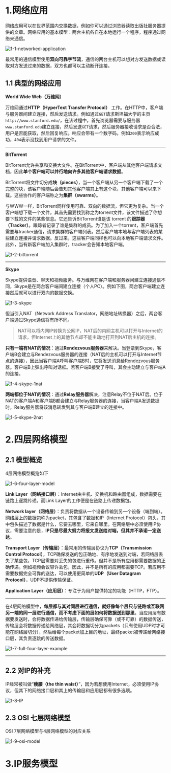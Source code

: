

# 1.网络应用

网络应用可以在世界范围内交换数据，例如你可以通过浏览器读取出版社服务器提供的文章。网络应用的基本模型：两台主机各自在本地运行一个程序，程序通过网络来通信。

![1-1-networked-application](./Images/1-1-networked-application.png)

最常用的通信模型使用**双向可靠字节流**，通信的两台主机可以想对方发送数据或读取对方发送过来的数据，双方也都可以主动断开连接。

## 1.1 典型的网络应用

**World Wide Web（万维网）**

万维网通过**HTTP（HyperText Transfer Protocol）** 工作。在HTTP中，客户端与服务器间建立连接，然后发送请求。例如通过`GET`请求斯坦福大学的主页`http://www.stanford.edu/`，在该过程中，首先浏览器需要与服务器`www.stanford.edu`建立连接，然后发送`GET`请求，然后服务器接收请求是否合法，用户是否能获取，然后回复响应。响应会带有一个数字码，例如`200`表示响应成功，`404`表示没找到用户请求的文件。

------

**BitTorrent**

BitTorrent允许共享和交换大文件。在BitTorrent中，客户端从其他客户端请求文档，因此**单个客户端可以并行地向许多其他客户端请求数据**。

BitTorrent将文件切分成**块（pieces）**，当一个客户端从另一个客户端下载了一个完整的块，该客户端随后会告知其他客户端其上有这个块，其他客户端可以来下载。这些协作的客户端称之为**集群（swarms）**。

与WWW一样，BitTorrent同样使用可靠、双向的数据流，但它更为复杂。当一个客户端想下载一个文件，其首先需要找到称之为torrent文件，该文件描述了你想要下载的文件的某些信息。它还告诉BitTorrent谁是该 torrent 的**跟踪器（Tracker）**。跟踪者记录了谁是集群的成员。为了加入一个torrent，客户端首先需要与tracker通信，请求集群的客户端列表。然后客户端本地与客户端列表的某些建立连接并请求数据。反过来，这些客户端同样也可以向本地客户端请求文件。此外，当有新客户端加入集群时，tracker会告知本地客户端。

![1-2-bittorrent](./Images/1-2-bittorrent.png)

------

**Skype**

Skype提供语音、聊天和视频服务。与万维网在客户端和服务器间建立连接通信不同，Skype是在两台客户端间建立连接（个人PC）。例如下图，两台客户端建立连接然后就可以进行双向的数据交换。

![1-3-skype](./Images/1-3-skype.png)

但当引入NAT（Network Address Translator，网络地址转换器）之后，两台客户端通过Skype通信将有所不同。

> NAT可以将内网IP转换为公网IP，NAT后的内网主机可以打开与Internet的请求，但Internet上的其他节点却不能主动地打开到NAT后主机的连接。

**只有一端有NAT的情况**：通过**Rendezvous服务器**来解决。当登录到Skype，客户端B会建立与Rendezvous服务器的连接（NAT后的主机可以打开与Internet节点的连接），因此当客户端A呼叫客户端B时，它将发送消息给Rendezvous服务器。客户端B上弹出呼叫对话框。若客户端B接受了呼叫，其会主动建立与客户端A的连接。

![1-4-skype-1nat](./Images/1-4-skype-1nat.png)

**两端都位于NAT的情况**：通过**Relay服务器**解决，注意Relay不位于NAT后。位于NAT的客户端A和客户端B都会建立与Relay服务器的连接，当客户端A发送数据时，Relay服务器将该消息转发到其与客户端B建立的连接中。

![1-5-skype-2nat](./Images/1-5-skype-2nat.png)

# 2.四层网络模型

## 2.1 模型概览

4层网络模型概览如下

![1-6-four-layer-model](./Images/1-6-four-layer-model.png)

**Link Layer（网络接口层）**：Internet由主机、交换机和路由器组成，数据需要在链路上逐跳传递。而Link Layer的工作便是在链路上传递数据包。

**Network layer（网络层）**：负责将数据从一个设备传输到另一个设备（端到端）。网络层上的数据包称为packet，其包含了数据和IP（Internet Protocol）包头，其中包头描述了数据是什么，它要去哪里，它来自哪里。在网络层中必须使用IP协议，需要注意的是，**IP只是尽最大努力将报文发送给对端，但其并不承诺一定送达**。

**Transport Layer（传输层）**：最常用的传输层协议为**TCP（Transmission Control Protocol）**，TCP确保发送的包正确地、有序地发送到对端，若网络层丢失了某些包，TCP层需要对丢失的包进行重传。但并不是所有应用都需要数据的正确传递。例如视频会议容许丢包，因此，并不是所有的应用都需要TCP。若应用不需要数据完全可靠的送达，可以使用更简单的**UDP（User Datagram Protocol）**，UDP不提供传输保证。

**Application Layer（应用层）**：专注于为用户提供特定的功能（HTTP，FTP）。

------

在4层网络模型中，**每层都与其对同层进行通信，就好像每个层只与链路或互联网另一端的同一层进行通信，而不考虑下面的层如何将数据送到那里**。当应用层有数据要发送时，会将数据传递给传输层，传输层确保可靠（或不可靠）的数据传送，传输层会将数据传递给网络层，其会将数据切分为packets（只有使用UDP时才可能在网络层切分），然后给每个packet加上目的地址，最终packet被传递给网络接口层，其负责逐跳的传送数据。

![1-7-full-four-layer-example](./Images/1-7-full-four-layer-example.png)

------

## 2.2 对IP的补充

IP经常被叫做“**瘦腰（the thin waist）**”，因为若想使用Internet，必须使用IP协议，但其下的网络接口层和其上的传输层和应用层都有很多选项。

![1-8-IP](./Images/1-8-IP.png)

## 2.3 OSI 七层网络模型

OSI 7层网络模型与4层网络模型的对应关系

![1-9-osi-model](./Images/1-9-osi-model.png)

# 3.IP服务模型
